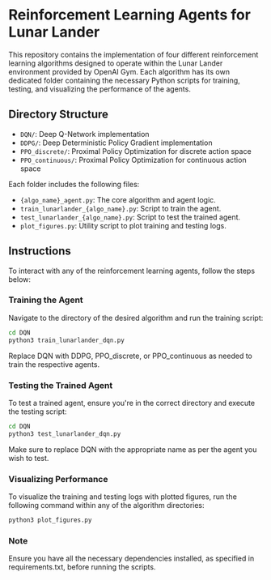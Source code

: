 # Reinforcement Learning Agents for Lunar Lander

This repository contains the implementation of four different reinforcement learning algorithms designed to operate within the Lunar Lander environment provided by OpenAI Gym. Each algorithm has its own dedicated folder containing the necessary Python scripts for training, testing, and visualizing the performance of the agents.

## Directory Structure

- `DQN/`: Deep Q-Network implementation
- `DDPG/`: Deep Deterministic Policy Gradient implementation
- `PPO_discrete/`: Proximal Policy Optimization for discrete action space
- `PPO_continuous/`: Proximal Policy Optimization for continuous action space

Each folder includes the following files:
- `{algo_name}_agent.py`: The core algorithm and agent logic.
- `train_lunarlander_{algo_name}.py`: Script to train the agent.
- `test_lunarlander_{algo_name}.py`: Script to test the trained agent.
- `plot_figures.py`: Utility script to plot training and testing logs.

## Instructions

To interact with any of the reinforcement learning agents, follow the steps below:

### Training the Agent

Navigate to the directory of the desired algorithm and run the training script:

```bash
cd DQN
python3 train_lunarlander_dqn.py
```

Replace DQN with DDPG, PPO_discrete, or PPO_continuous as needed to train the respective agents.

### Testing the Trained Agent

To test a trained agent, ensure you're in the correct directory and execute the testing script:

```bash
cd DQN
python3 test_lunarlander_dqn.py
```
Make sure to replace DQN with the appropriate name as per the agent you wish to test.

### Visualizing Performance
To visualize the training and testing logs with plotted figures, run the following command within any of the algorithm directories:

```bash
python3 plot_figures.py
```
### Note
Ensure you have all the necessary dependencies installed, as specified in requirements.txt, before running the scripts.

